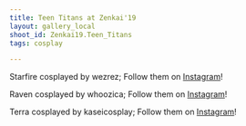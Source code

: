 ```yaml
---
title: Teen Titans at Zenkai'19
layout: gallery_local
shoot_id: Zenkai19.Teen_Titans
tags: cosplay

---
```


Starfire cosplayed by wezrez; Follow them on [Instagram](https://www.instagram.com/wezrez)!

Raven cosplayed by whoozica; Follow them on [Instagram](https://www.instagram.com/whoozica)!

Terra cosplayed by kaseicosplay; Follow them on [Instagram](https://www.instagram.com/kaseicosplay)!

